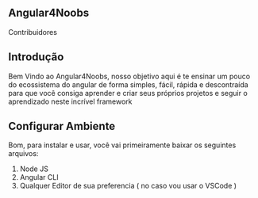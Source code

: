 ## Angular4Noobs
Contribuidores
## Introdução
Bem Vindo ao Angular4Noobs, nosso objetivo aqui é te ensinar um pouco do ecossistema do angular
de forma simples, fácil, rápida e descontraída para que você consiga aprender e criar seus próprios projetos e seguir o aprendizado neste incrível framework

## Configurar Ambiente
Bom, para instalar e usar, você vai primeiramente baixar os seguintes arquivos:

1. Node JS
2. Angular CLI
3. Qualquer Editor de sua preferencia ( no caso vou usar o VSCode )
